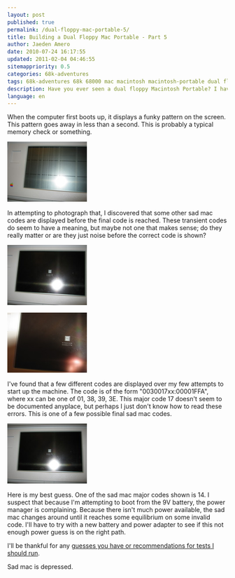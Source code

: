 ```yaml
---
layout: post
published: true
permalink: /dual-floppy-mac-portable-5/
title: Building a Dual Floppy Mac Portable - Part 5
author: Jaeden Amero
date: 2010-07-24 16:17:55
updated: 2011-02-04 04:46:55
sitemappriority: 0.5
categories: 68k-adventures
tags: 68k-adventures 68k 68000 mac macintosh macintosh-portable dual floppy
description: Have you ever seen a dual floppy Macintosh Portable? I haven't. Let's make one, part 5.
language: en
---
```

<p>When the computer first boots up, it displays a funky pattern on the screen. This pattern goes away in less than a second. This is probably a typical memory check or something.</p>

<a href="/files/pictures/macportable-transient_boot_1.jpg"><img src="/files/pictures/thumb/macportable-transient_boot_1.jpg" alt="Transient Boot 1" /></a>

<p>In attempting to photograph that, I discovered that some other sad mac codes are displayed before the final code is reached. These transient codes do seem to have a meaning, but maybe not one that makes sense; do they really matter or are they just noise before the correct code is shown?</p>

<a href="/files/pictures/macportable-transient_boot_2.jpg"><img src="/files/pictures/thumb/macportable-transient_boot_2.jpg" alt="Transient Boot 2" /></a>

<a href="/files/pictures/macportable-transient_boot_3.jpg" class="postlink"><img src="/files/pictures/thumb/macportable-transient_boot_3.jpg" alt="Transient Boot 3" /></a>

<p>I've found that a few different codes are displayed over my few attempts to start up the machine. The code is of the form &quot;0030017xx:00001FFA&quot;, where xx can be one of 01, 38, 39, 3E. This major code 17 doesn't seem to be documented anyplace, but perhaps I just don't know how to read these errors. This is one of a few possible final sad mac codes.</p>

<a href="/files/pictures/macportable-mystery_sad_mac.jpg"><img src="/files/pictures/thumb/macportable-mystery_sad_mac.jpg" alt="Mystery Sad Mac" /></a>

<p>Here is my best guess. One of the sad mac major codes shown is 14. I suspect that because I'm attempting to boot from the 9V battery, the power manager is complaining. Because there isn't much power available, the sad mac changes around until it reaches some equilibrium on some invalid code. I'll have to try with a new battery and power adapter to see if this not enough power guess is on the right path.</p>

<p>I'll be thankful for any <a href="/contact">guesses you have or recommendations for tests I should run</a>.</p>

<p>Sad mac is depressed.</p>
